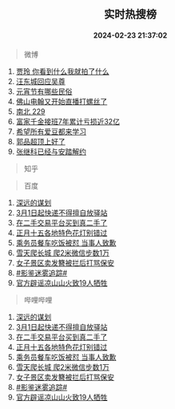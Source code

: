 <div align="center"><h2>实时热搜榜</h2><h4>2024-02-23 21:37:02</h4></div>

> 微博  

1. [贾玲 你看到什么我就拍了什么](https://s.weibo.com/weibo?q=%E8%B4%BE%E7%8E%B2%20%E4%BD%A0%E7%9C%8B%E5%88%B0%E4%BB%80%E4%B9%88%E6%88%91%E5%B0%B1%E6%8B%8D%E4%BA%86%E4%BB%80%E4%B9%88&t=31&band_rank=1&Refer=top)<br />
2. [汪东城回应吴尊](https://s.weibo.com/weibo?q=%E6%B1%AA%E4%B8%9C%E5%9F%8E%E5%9B%9E%E5%BA%94%E5%90%B4%E5%B0%8A&t=31&band_rank=2&Refer=top)<br />
3. [元宵节有哪些民俗](https://s.weibo.com/weibo?q=%23%E5%85%83%E5%AE%B5%E8%8A%82%E6%9C%89%E5%93%AA%E4%BA%9B%E6%B0%91%E4%BF%97%23&t=31&band_rank=3&Refer=top)<br />
4. [佛山电翰又开始直播打螺丝了](https://s.weibo.com/weibo?q=%23%E4%BD%9B%E5%B1%B1%E7%94%B5%E7%BF%B0%E5%8F%88%E5%BC%80%E5%A7%8B%E7%9B%B4%E6%92%AD%E6%89%93%E8%9E%BA%E4%B8%9D%E4%BA%86%23&t=31&band_rank=4&Refer=top)<br />
5. [南北 229](https://s.weibo.com/weibo?q=%E5%8D%97%E5%8C%97%20229&t=31&band_rank=5&Refer=top)<br />
6. [富家千金接班7年累计亏损近32亿](https://s.weibo.com/weibo?q=%23%E5%AF%8C%E5%AE%B6%E5%8D%83%E9%87%91%E6%8E%A5%E7%8F%AD7%E5%B9%B4%E7%B4%AF%E8%AE%A1%E4%BA%8F%E6%8D%9F%E8%BF%9132%E4%BA%BF%23&t=31&band_rank=6&Refer=top)<br />
7. [希望所有爱豆都来学习](https://s.weibo.com/weibo?q=%E5%B8%8C%E6%9C%9B%E6%89%80%E6%9C%89%E7%88%B1%E8%B1%86%E9%83%BD%E6%9D%A5%E5%AD%A6%E4%B9%A0&t=31&band_rank=7&Refer=top)<br />
8. [郭品超顶上好了](https://s.weibo.com/weibo?q=%E9%83%AD%E5%93%81%E8%B6%85%E9%A1%B6%E4%B8%8A%E5%A5%BD%E4%BA%86&t=31&band_rank=8&Refer=top)<br />
9. [张继科已经与安踏解约](https://s.weibo.com/weibo?q=%23%E5%BC%A0%E7%BB%A7%E7%A7%91%E5%B7%B2%E7%BB%8F%E4%B8%8E%E5%AE%89%E8%B8%8F%E8%A7%A3%E7%BA%A6%23&t=31&band_rank=9&Refer=top)<br />

> 知乎  


> 百度  

1. [深远的谋划](https://www.baidu.com/s?wd=%E6%B7%B1%E8%BF%9C%E7%9A%84%E8%B0%8B%E5%88%92&sa=fyb_news&rsv_dl=fyb_news)<br />
2. [3月1日起快递不得擅自放驿站](https://www.baidu.com/s?wd=3%E6%9C%881%E6%97%A5%E8%B5%B7%E5%BF%AB%E9%80%92%E4%B8%8D%E5%BE%97%E6%93%85%E8%87%AA%E6%94%BE%E9%A9%BF%E7%AB%99&sa=fyb_news&rsv_dl=fyb_news)<br />
3. [在二手交易平台买到真二手了](https://www.baidu.com/s?wd=%E5%9C%A8%E4%BA%8C%E6%89%8B%E4%BA%A4%E6%98%93%E5%B9%B3%E5%8F%B0%E4%B9%B0%E5%88%B0%E7%9C%9F%E4%BA%8C%E6%89%8B%E4%BA%86&sa=fyb_news&rsv_dl=fyb_news)<br />
4. [正月十五各地特色花灯别错过](https://www.baidu.com/s?wd=%E6%AD%A3%E6%9C%88%E5%8D%81%E4%BA%94%E5%90%84%E5%9C%B0%E7%89%B9%E8%89%B2%E8%8A%B1%E7%81%AF%E5%88%AB%E9%94%99%E8%BF%87&sa=fyb_news&rsv_dl=fyb_news)<br />
5. [乘务员餐车吃饭被怼 当事人致歉](https://www.baidu.com/s?wd=%E4%B9%98%E5%8A%A1%E5%91%98%E9%A4%90%E8%BD%A6%E5%90%83%E9%A5%AD%E8%A2%AB%E6%80%BC+%E5%BD%93%E4%BA%8B%E4%BA%BA%E8%87%B4%E6%AD%89&sa=fyb_news&rsv_dl=fyb_news)<br />
6. [雪天爬长城 爬2米微信步数1万](https://www.baidu.com/s?wd=%E9%9B%AA%E5%A4%A9%E7%88%AC%E9%95%BF%E5%9F%8E+%E7%88%AC2%E7%B1%B3%E5%BE%AE%E4%BF%A1%E6%AD%A5%E6%95%B01%E4%B8%87&sa=fyb_news&rsv_dl=fyb_news)<br />
7. [女子景区卖发簪被拦后打骂保安](https://www.baidu.com/s?wd=%E5%A5%B3%E5%AD%90%E6%99%AF%E5%8C%BA%E5%8D%96%E5%8F%91%E7%B0%AA%E8%A2%AB%E6%8B%A6%E5%90%8E%E6%89%93%E9%AA%82%E4%BF%9D%E5%AE%89&sa=fyb_news&rsv_dl=fyb_news)<br />
8. [#影鉴迷雾追踪#](https://www.baidu.com/s?wd=%23%E5%BD%B1%E9%89%B4%E8%BF%B7%E9%9B%BE%E8%BF%BD%E8%B8%AA%23&sa=fyb_news&rsv_dl=fyb_news)<br />
9. [官方辟谣凉山山火致19人牺牲](https://www.baidu.com/s?wd=%E5%AE%98%E6%96%B9%E8%BE%9F%E8%B0%A3%E5%87%89%E5%B1%B1%E5%B1%B1%E7%81%AB%E8%87%B419%E4%BA%BA%E7%89%BA%E7%89%B2&sa=fyb_news&rsv_dl=fyb_news)<br />

> 哔哩哔哩  

1. [深远的谋划](https://www.baidu.com/s?wd=%E6%B7%B1%E8%BF%9C%E7%9A%84%E8%B0%8B%E5%88%92&sa=fyb_news&rsv_dl=fyb_news)<br />
2. [3月1日起快递不得擅自放驿站](https://www.baidu.com/s?wd=3%E6%9C%881%E6%97%A5%E8%B5%B7%E5%BF%AB%E9%80%92%E4%B8%8D%E5%BE%97%E6%93%85%E8%87%AA%E6%94%BE%E9%A9%BF%E7%AB%99&sa=fyb_news&rsv_dl=fyb_news)<br />
3. [在二手交易平台买到真二手了](https://www.baidu.com/s?wd=%E5%9C%A8%E4%BA%8C%E6%89%8B%E4%BA%A4%E6%98%93%E5%B9%B3%E5%8F%B0%E4%B9%B0%E5%88%B0%E7%9C%9F%E4%BA%8C%E6%89%8B%E4%BA%86&sa=fyb_news&rsv_dl=fyb_news)<br />
4. [正月十五各地特色花灯别错过](https://www.baidu.com/s?wd=%E6%AD%A3%E6%9C%88%E5%8D%81%E4%BA%94%E5%90%84%E5%9C%B0%E7%89%B9%E8%89%B2%E8%8A%B1%E7%81%AF%E5%88%AB%E9%94%99%E8%BF%87&sa=fyb_news&rsv_dl=fyb_news)<br />
5. [乘务员餐车吃饭被怼 当事人致歉](https://www.baidu.com/s?wd=%E4%B9%98%E5%8A%A1%E5%91%98%E9%A4%90%E8%BD%A6%E5%90%83%E9%A5%AD%E8%A2%AB%E6%80%BC+%E5%BD%93%E4%BA%8B%E4%BA%BA%E8%87%B4%E6%AD%89&sa=fyb_news&rsv_dl=fyb_news)<br />
6. [雪天爬长城 爬2米微信步数1万](https://www.baidu.com/s?wd=%E9%9B%AA%E5%A4%A9%E7%88%AC%E9%95%BF%E5%9F%8E+%E7%88%AC2%E7%B1%B3%E5%BE%AE%E4%BF%A1%E6%AD%A5%E6%95%B01%E4%B8%87&sa=fyb_news&rsv_dl=fyb_news)<br />
7. [女子景区卖发簪被拦后打骂保安](https://www.baidu.com/s?wd=%E5%A5%B3%E5%AD%90%E6%99%AF%E5%8C%BA%E5%8D%96%E5%8F%91%E7%B0%AA%E8%A2%AB%E6%8B%A6%E5%90%8E%E6%89%93%E9%AA%82%E4%BF%9D%E5%AE%89&sa=fyb_news&rsv_dl=fyb_news)<br />
8. [#影鉴迷雾追踪#](https://www.baidu.com/s?wd=%23%E5%BD%B1%E9%89%B4%E8%BF%B7%E9%9B%BE%E8%BF%BD%E8%B8%AA%23&sa=fyb_news&rsv_dl=fyb_news)<br />
9. [官方辟谣凉山山火致19人牺牲](https://www.baidu.com/s?wd=%E5%AE%98%E6%96%B9%E8%BE%9F%E8%B0%A3%E5%87%89%E5%B1%B1%E5%B1%B1%E7%81%AB%E8%87%B419%E4%BA%BA%E7%89%BA%E7%89%B2&sa=fyb_news&rsv_dl=fyb_news)<br />
